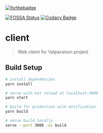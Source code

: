 [![forthebadge](https://forthebadge.com/images/badges/powered-by-electricity.svg)](https://forthebadge.com)

[![FOSSA Status](https://app.fossa.io/api/projects/git%2Bgithub.com%2FOrt-Maximax%2Flpp-valparaiso-front.svg?type=shield)](https://app.fossa.io/projects/git%2Bgithub.com%2FOrt-Maximax%2Flpp-valparaiso-front?ref=badge_shield) [![Codacy Badge](https://api.codacy.com/project/badge/Grade/add09b5c9e3b4e03a6fdd9a5ec02c072)](https://www.codacy.com/app/EISAWESOME/lpp-valparaiso-front?utm_source=github.com&amp;utm_medium=referral&amp;utm_content=Ort-Maximax/lpp-valparaiso-front&amp;utm_campaign=Badge_Grade)

# client

> Web client for Valparaison project

## Build Setup

``` bash
# install dependencies
yarn install

# serve with hot reload at localhost:3000
yarn start

# build for production with minification
yarn build

# serve build locally
serve --port 3000 -os build

```


